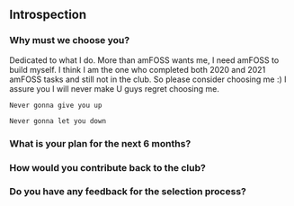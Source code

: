 ## Introspection
### Why must we choose you?
Dedicated to what I do. More than amFOSS wants me, I need amFOSS to build myself.  I think I am the one who completed both 2020 and 2021 amFOSS tasks and still not in the club. So please consider choosing me :) I assure you I will never make U guys regret choosing me.

`Never gonna give you up`

`Never gonna let you down`

### What is your plan for the next 6 months?

### How would you contribute back to the club?

### Do you have any feedback for the selection process?
